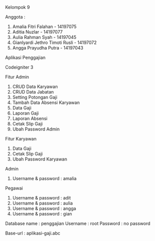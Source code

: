 Kelompok 9

Anggota :
1. Amalia Fitri Falahan - 14197075
2. Aditia Nuzlar - 14197077
3. Aulia Rahman Syah - 14197045
4. Gianlyardi Jethro Timoti Rusli - 14197072
5. Angga Prayudha Putra - 14197043

Aplikasi Penggajian 

Codeigniter 3

Fitur Admin
1. CRUD Data Karyawan
2. CRUD Data Jabatan
3. Setting Potongan Gaji
4. Tambah Data Absensi Karyawan
5. Data Gaji
6. Laporan Gaji
7. Laporan Absensi
8. Cetak Slip Gaji
9. Ubah Password Admin

Fitur Karyawan
1. Data Gaji 
2. Cetak Slip Gaji
3. Ubah Password Karyawan

Admin
1. Username & password : amalia

Pegawai 
1. Username & password : adit
2. Username & password : aulia
3. Username & password : angga
4. Username & password : gian

Database name   : penggajian
Username        : root
Password        : no password

Base-url : aplikasi-gaji.abc

